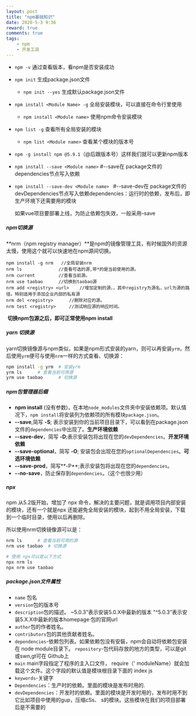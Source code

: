 ```yaml
---
layout: post
title: "npm基础知识"
date: 2020-5-3 9:36
reward: true
comments: true
tags: 
	- npm
	- 开发工具
---
```


- `npm -v` 通过查看版本，看npm是否安装成功

- `npm init` 生成package.json文件  

  - `npm init --yes` 生成默认package.json文件     <!-- more -->

- `npm install <Module Name> -g` 全局安装模块，可以直接在命令行里使用

  - `npm install <Module name>`  使用npm命令安装模块

- `npm list -g` 查看所有全局安装的模块

  - `npm list <Module name>` 查看某个模块的版本号

- `npm -g install npm @5.9.1`（@后跟版本号）这样我们就可以更新npm版本

- `npm install --save <Module name>`       #--save在 package文件的 dependencies节点写入依赖

- `npm install --save-dev <Module name> `      #--save-dev在 package文件的 devDependencies节点写入依赖dependencies：运行时的依赖，发布后，即生产环境下还需要用的模块

  如果vue项目要部署上线，为防止依赖包失效，一般采用–save

##### npm切换源

**nrm（npm registry manager）**是npm的镜像管理工具，有时候国外的资源太慢，使用这个就可以快速地在npm源间切换。

```
npm install -g nrm   //全局安装nrm
nrm ls				//查看可选的源,带*的是当前使用的源。
nrm current			//查看当前源。
nrm use taobao		//切换到taobao源
nrm add <registry> <url>	//增加定制的源，，其中registry为源名，url为源的路径。特别适用于添加企业内部的私有源
nrm del <registry>		//删除对应的源。
nrm test <registry>		//测试响应源的响应时间。
```

​			**切换npm包源之后，即可正常使用npm install**

##### yarn 切换源

yarn切换镜像源与npm类似，如果是npm形式安装的yarn，则可以再安装`yrm`，然后使用`yrm`便可与使用`nrm`一样的方式查看、切换源：

```bash
npm install -g yrm	# 安装yrm
yrm ls		# 查看当前可用源
yrm use taobao		# 切换源
```

##### npm包管理器后缀

- **npm install** (没有参数)，在本地`node_modules`文件夹中安装依赖项。默认情况下，`npm install`将安装列为依赖项的所有模块`package.json`。
- **--save**,简写 **-S**; 表示安装到你的当前项目目录下，可以看到在package.json文件的`dependencies`中出现了。**生产环境依赖**
- **--save-dev**，简写 **-D**;表示安装包将出现在您的`devDependencies`。**开发环境依赖**
- **--save-optional**，简写 **-O**; 安装包会出现在您的`optionalDependencies`。**可选环境依赖**
- **--save-prod**，简写**-P**;表示安装包将出现在您的`dependencies`。
- **--no-save**，防止保存到`dependencies`。（这个也很少用）



##### npx

npm 从5.2版开始，增加了 npx 命令，解决的主要问题，就是调用项目内部安装的模块，还有一个就是npx 还能避免全局安装的模块，起到不用全局安装，下载到一个临时目录，使用以后再删除。

所以使用nrm切换镜像源可以是：

```bash
nrm ls		# 查看当前可用的源
nrm use taobao	# 切换源

# 使用 npx可以是以下方式
npx nrm ls
npx nrm use taobao
```


##### package.json文件属性

- `name` 包名
- `version`包的版本号
- `description`包的描述。
  ~5.0.3”表示安装5.0.X中最新的版本
  "^5.0.3”表示安装5.X.X中最新的版本homepage·包的官网url 
- `author`包的作者姓名。
- `contributors`包的其他贡献者姓名。
- `dependencies`-依赖包列表。如果依赖包没有安裝，npm会自动将依赖包安装在 node module目录下。
  `repository`-包代码存放的地方的类型，可以是git或swn,gt可在 Github上
- `main` main字段指定了程序的主入口文件， require（' moduleName）就会加载这个文件。这个字段的默认值是模块根目录下面的 index js 
- `keywords`-关键字
- `Dependencies`：生产时的依赖。里面的模块是发布时用的.
- `devDependencies`：开发时的依赖。里面的模块是开发时用的，发布时用不到它比如项目中使用的gup，压缩cSs、 s的模块。这些模块在我们的项目部署后是不需要的